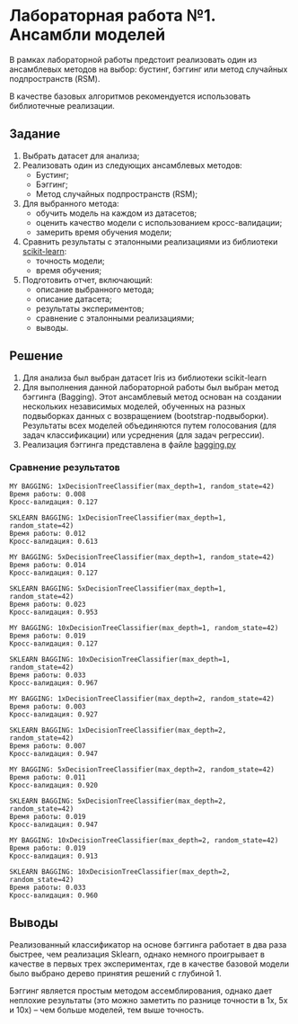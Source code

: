 # Лабораторная работа №1. Ансамбли моделей

В рамках лабораторной работы предстоит реализовать один из ансамблевых методов на выбор: бустинг, бэггинг или метод случайных подпространств (RSM).

В качестве базовых алгоритмов рекомендуется использовать библиотечные реализации.

## Задание

1. Выбрать датасет для анализа;
2. Реализовать один из следующих ансамблевых методов:
    * Бустинг;
    * Бэггинг;
    * Метод случайных подпространств (RSM);
3. Для выбранного метода:
    * обучить модель на каждом из датасетов;
    * оценить качество модели с использованием кросс-валидации;
    * замерить время обучения модели;
4. Сравнить результаты с эталонными реализациями из библиотеки [scikit-learn](https://scikit-learn.org/stable/):
    * точность модели;
    * время обучения;
5. Подготовить отчет, включающий:
    * описание выбранного метода;
    * описание датасета;
    * результаты экспериментов;
    * сравнение с эталонными реализациями;
    * выводы.

## Решение

1. Для анализа был выбран датасет Iris из библиотеки scikit-learn
2. Для выполнения данной лабораторной работы был выбран метод бэггинга (Bagging). Этот ансамблевый метод основан на создании нескольких независимых моделей, обученных на разных подвыборках данных с возвращением (bootstrap-подвыборки). Результаты всех моделей объединяются путем голосования (для задач классификации) или усреднения (для задач регрессии).
3. Реализация бэггинга представлена в файле [bagging.py](source/bagging.py)

### Сравнение результатов

```
MY BAGGING: 1xDecisionTreeClassifier(max_depth=1, random_state=42)
Время работы: 0.008
Кросс-валидация: 0.127

SKLEARN BAGGING: 1xDecisionTreeClassifier(max_depth=1, random_state=42)
Время работы: 0.012
Кросс-валидация: 0.613

```

```
MY BAGGING: 5xDecisionTreeClassifier(max_depth=1, random_state=42)
Время работы: 0.014
Кросс-валидация: 0.127

SKLEARN BAGGING: 5xDecisionTreeClassifier(max_depth=1, random_state=42)
Время работы: 0.023
Кросс-валидация: 0.953

```

```
MY BAGGING: 10xDecisionTreeClassifier(max_depth=1, random_state=42)
Время работы: 0.019
Кросс-валидация: 0.127

SKLEARN BAGGING: 10xDecisionTreeClassifier(max_depth=1, random_state=42)
Время работы: 0.033
Кросс-валидация: 0.967

```

```
MY BAGGING: 1xDecisionTreeClassifier(max_depth=2, random_state=42)
Время работы: 0.003
Кросс-валидация: 0.927

SKLEARN BAGGING: 1xDecisionTreeClassifier(max_depth=2, random_state=42)
Время работы: 0.007
Кросс-валидация: 0.947

```

```
MY BAGGING: 5xDecisionTreeClassifier(max_depth=2, random_state=42)
Время работы: 0.011
Кросс-валидация: 0.920

SKLEARN BAGGING: 5xDecisionTreeClassifier(max_depth=2, random_state=42)
Время работы: 0.019
Кросс-валидация: 0.947

```

```
MY BAGGING: 10xDecisionTreeClassifier(max_depth=2, random_state=42)
Время работы: 0.019
Кросс-валидация: 0.913

SKLEARN BAGGING: 10xDecisionTreeClassifier(max_depth=2, random_state=42)
Время работы: 0.033
Кросс-валидация: 0.960
```


## Выводы

Реализованный классификатор на основе бэггинга работает в два раза быстрее, чем реализация Sklearn, однако немного проигрывает в качестве в первых трех экспериментах, где в качестве базовой модели было выбрано дерево принятия решений с глубиной 1. 

Бэггинг является простым методом ассемблирования, однако дает неплохие результаты (это можно заметить по разнице точности в 1x, 5x и 10x) – чем больше моделей, тем выше точность.
